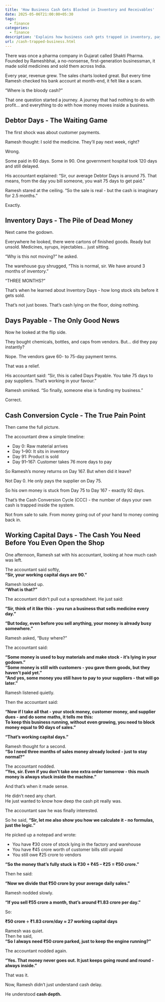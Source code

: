 ```yaml
---
title: 'How Business Cash Gets Blocked in Inventory and Receivables'
date: 2025-05-06T21:00:00+05:30
tags:
  - finance
categories:
  - finance
description: 'Explains how business cash gets trapped in inventory, payments, and daily operations using a clear, relatable story anyone can understand.'
url: /cash-trapped-business.html
---
```


There was once a pharma company in Gujarat called Shakti Pharma. Founded by Rameshbhai, a no-nonsense, first-generation businessman, it made solid medicines and sold them across India.

Every year, revenue grew. The sales charts looked great.
But every time Ramesh checked his bank account at month-end, it felt like a scam.

“Where is the bloody cash?”

That one question started a journey. A journey that had nothing to do with profit… and everything to do with how money moves inside a business.

## Debtor Days - The Waiting Game

The first shock was about customer payments.

Ramesh thought: I sold the medicine. They’ll pay next week, right?

Wrong.

Some paid in 60 days. Some in 90. One government hospital took 120 days and still delayed.

His accountant explained: “Sir, our average Debtor Days is around 75. That means, from the day you bill someone, you wait 75 days to get paid.”

Ramesh stared at the ceiling.
“So the sale is real - but the cash is imaginary for 2.5 months.”

Exactly.

## Inventory Days - The Pile of Dead Money

Next came the godown.

Everywhere he looked, there were cartons of finished goods. Ready but unsold. Medicines, syrups, injectables… just sitting.

“Why is this not moving?” he asked.

The warehouse guy shrugged, “This is normal, sir. We have around 3 months of inventory.”

“THREE MONTHS?”

That’s when he learned about Inventory Days - how long stock sits before it gets sold.

That’s not just boxes. That’s cash lying on the floor, doing nothing.

## Days Payable - The Only Good News

Now he looked at the flip side.

They bought chemicals, bottles, and caps from vendors. But… did they pay instantly?

Nope. The vendors gave 60- to 75-day payment terms.

That was a relief.

His accountant said: “Sir, this is called Days Payable. You take 75 days to pay suppliers. That’s working in your favour.”

Ramesh smirked. “So finally, someone else is funding my business.”

Correct.

## Cash Conversion Cycle - The True Pain Point

Then came the full picture.

The accountant drew a simple timeline:
- Day 0: Raw material arrives
- Day 1–90: It sits in inventory
- Day 91: Product is sold
- Day 91–167: Customer takes 76 more days to pay

So Ramesh’s money returns on Day 167. But when did it leave?

Not Day 0.
He only pays the supplier on Day 75.

So his own money is stuck from Day 75 to Day 167 - exactly 92 days.

That’s the Cash Conversion Cycle (CCC) - the number of days your own cash is trapped inside the system.

Not from sale to sale.
From money going out of your hand to money coming back in.

## Working Capital Days - The Cash You Need Before You Even Open the Shop

One afternoon, Ramesh sat with his accountant, looking at how much cash was left.

The accountant said softly,  
**“Sir, your working capital days are 90.”**

Ramesh looked up.  
**“What is that?”**

The accountant didn’t pull out a spreadsheet. He just said:

**“Sir, think of it like this - you run a business that sells medicine every day.”**

**“But today, even before you sell anything, your money is already busy somewhere.”**

Ramesh asked, “Busy where?”

The accountant said:

**“Some money is used to buy materials and make stock - it’s lying in your godown.”**  
**“Some money is still with customers - you gave them goods, but they haven’t paid yet.”**  
**“And yes, some money you still have to pay to your suppliers - that will go later.”**

Ramesh listened quietly.

Then the accountant said:

**“Now if I take all that - your stock money, customer money, and supplier dues - and do some maths, it tells me this:  
To keep this business running, without even growing, you need to block money equal to 90 days of sales.”**

**“That’s working capital days.”**

Ramesh thought for a second.  
**“So I need three months of sales money already locked - just to stay normal?”**

The accountant nodded.  
**“Yes, sir. Even if you don’t take one extra order tomorrow - this much money is always stuck inside the machine.”**

And that’s when it made sense.

He didn’t need any chart.  
He just wanted to know how deep the cash pit really was.

The accountant saw he was finally interested.

So he said, **“Sir, let me also show you how we calculate it - no formulas, just the logic.”**

He picked up a notepad and wrote:

- You have ₹30 crore of stock lying in the factory and warehouse  
- You have ₹45 crore worth of customer bills still unpaid  
- You still owe ₹25 crore to vendors

**“So the money that’s fully stuck is ₹30 + ₹45 – ₹25 = ₹50 crore.”**

Then he said:

**“Now we divide that ₹50 crore by your average daily sales.”**

Ramesh nodded slowly.

**“If you sell ₹55 crore a month, that’s around ₹1.83 crore per day.”**

So:

**₹50 crore ÷ ₹1.83 crore/day ≈ 27 working capital days**

Ramesh was quiet.  
Then he said,  
**“So I always need ₹50 crore parked, just to keep the engine running?”**

The accountant nodded again.

**“Yes. That money never goes out. It just keeps going round and round - always inside.”**

That was it.

Now, Ramesh didn’t just understand cash delay.

He understood **cash depth.**

